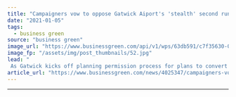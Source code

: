 ```yaml
---
title: "Campaigners vow to oppose Gatwick Aiport's 'stealth' second runway following shareholder approval of plans"
date: "2021-01-05"
tags: 
  - business green
source: "business green"
image_url: "https://www.businessgreen.com/api/v1/wps/63db591/c7f35630-01ae-4d4a-9678-e44b1cd5219b/8/9-185x114.jpg"
image_fp: "/assets/img/post_thumbnails/52.jpg"
lead: "
 As Gatwick kicks off planning permission process for plans to convert an emergency runway into functioning second runway, campaigners accuse airport off being 'disengenuous' by understating scale of upgrade ..."
article_url: "https://www.businessgreen.com/news/4025347/campaigners-vow-oppose-gatwick-aiport-stealth-runway-following-shareholder-approval-plans"
---
```


---
